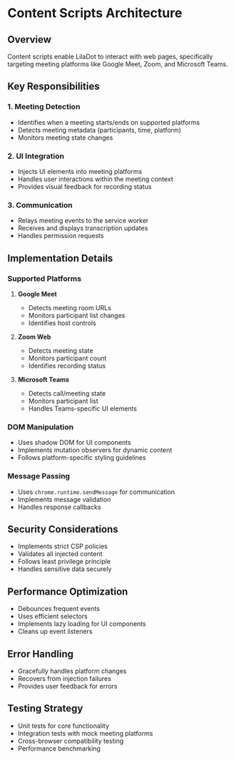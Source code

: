 # Content Scripts Architecture

## Overview
Content scripts enable LilaDot to interact with web pages, specifically targeting meeting platforms like Google Meet, Zoom, and Microsoft Teams.

## Key Responsibilities

### 1. Meeting Detection
- Identifies when a meeting starts/ends on supported platforms
- Detects meeting metadata (participants, time, platform)
- Monitors meeting state changes

### 2. UI Integration
- Injects UI elements into meeting platforms
- Handles user interactions within the meeting context
- Provides visual feedback for recording status

### 3. Communication
- Relays meeting events to the service worker
- Receives and displays transcription updates
- Handles permission requests

## Implementation Details

### Supported Platforms
1. **Google Meet**
   - Detects meeting room URLs
   - Monitors participant list changes
   - Identifies host controls

2. **Zoom Web**
   - Detects meeting state
   - Monitors participant count
   - Identifies recording status

3. **Microsoft Teams**
   - Detects call/meeting state
   - Monitors participant list
   - Handles Teams-specific UI elements

### DOM Manipulation
- Uses shadow DOM for UI components
- Implements mutation observers for dynamic content
- Follows platform-specific styling guidelines

### Message Passing
- Uses `chrome.runtime.sendMessage` for communication
- Implements message validation
- Handles response callbacks

## Security Considerations
- Implements strict CSP policies
- Validates all injected content
- Follows least privilege principle
- Handles sensitive data securely

## Performance Optimization
- Debounces frequent events
- Uses efficient selectors
- Implements lazy loading for UI components
- Cleans up event listeners

## Error Handling
- Gracefully handles platform changes
- Recovers from injection failures
- Provides user feedback for errors

## Testing Strategy
- Unit tests for core functionality
- Integration tests with mock meeting platforms
- Cross-browser compatibility testing
- Performance benchmarking
